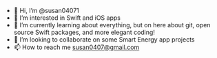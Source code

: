 - 👋 Hi, I’m @susan04071
- 👀 I’m interested in Swift and iOS apps
- 🌱 I’m currently learning about everything, but on here about git, open source Swift packages, and more elegant coding!
- 💞️ I’m looking to collaborate on some Smart Energy app projects
- 📫 How to reach me susan0407@gmail.com

<!---
susan04071/susan04071 is a ✨ special ✨ repository because its `README.md` (this file) appears on your GitHub profile.
You can click the Preview link to take a look at your changes.
--->
